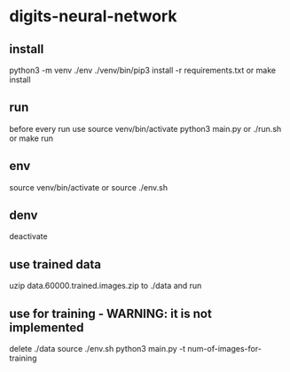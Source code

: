 # digits-neural-network

## install
python3 -m venv ./env 
./venv/bin/pip3 install -r requirements.txt
or
make install

## run
before every run use
source venv/bin/activate
python3 main.py
or
./run.sh
or
make run

## env
source venv/bin/activate
or
source ./env.sh

## denv
deactivate

## use trained data
uzip data.60000.trained.images.zip to ./data
and run

## use for training - WARNING: it is not implemented
delete ./data
source ./env.sh
python3 main.py -t num-of-images-for-training
